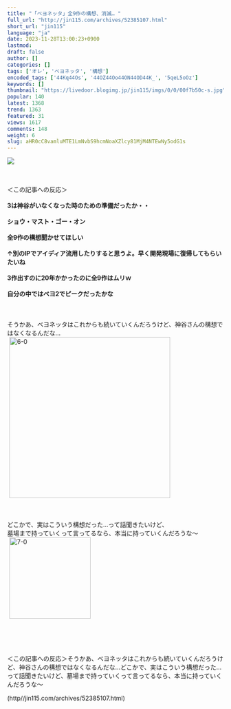 ```yaml
---
title: "「ベヨネッタ」全9作の構想、消滅… "
full_url: "http://jin115.com/archives/52385107.html"
short_url: "jin115"
language: "ja"
date: 2023-11-28T13:00:23+0900
lastmod: 
draft: false
author: []
categories: []
tags: ['オレ', 'ベヨネッタ', '構想']
encoded_tags: ['44Kq44Os', '44OZ44Oo44ON44OD44K_', '5qeL5oOz']
keywords: []
thumbnail: "https://livedoor.blogimg.jp/jin115/imgs/0/0/00f7b50c-s.jpg"
popular: 140
latest: 1368
trend: 1363
featured: 31
views: 1617
comments: 148
weight: 6
slug: aHR0cC8vamluMTE1LmNvbS9hcmNoaXZlcy81MjM4NTEwNy5odG1s
---
```


![](https://livedoor.blogimg.jp/jin115/imgs/0/0/00f7b50c-s.jpg)

<div><a name='more'></a> <br> <br> ＜この記事への反応＞<br> <br> <b>3は神谷がいなくなった時のための準備だったか・・</b><br> <br> <b>ショウ・マスト・ゴー・オン</b><br> <br> <b>全9作の構想聞かせてほしい</b><br> <br> <b>↑別のIPでアイディア流用したりすると思うよ。早く開発現場に復帰してもらいたいね</b><br> <br> <b>3作出すのに20年かかったのに全9作はムリｗ</b><br> <br> <b>自分の中ではベヨ2でピークだったかな</b><br> <br> <br> <br> そうかあ、ベヨネッタはこれからも続いていくんだろうけど、神谷さんの構想ではなくなるんだな…<br> <img src='https//livedoor.blogimg.jp/jin115/imgs/5/2/5276aa4f.gif' alt='6-0' width='374' border='0' hspace='5' class='pict'><br> <br> <br> <br> どこかで、実はこういう構想だった…って話聞きたいけど、<br> 墓場まで持っていくって言ってるなら、本当に持っていくんだろうな〜<br> <img src='https//livedoor.blogimg.jp/jin115/imgs/d/2/d2c9dfda.gif' alt='7-0' width='189' border='0' hspace='5' class='pict'><br> <br> <br> <br> <br> <p>＜この記事への反応＞そうかあ、ベヨネッタはこれからも続いていくんだろうけど、神谷さんの構想ではなくなるんだな…どこかで、実はこういう構想だった…って話聞きたいけど、墓場まで持っていくって言ってるなら、本当に持っていくんだろうな〜</p></div>

(http//jin115.com/archives/52385107.html)
